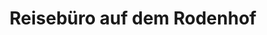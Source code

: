 ---
title: "Reisebüro auf dem Rodenhof"
url: /saarbruecken/reisebuero-auf-dem-rodenhof/
shop: Reisebüro
---
